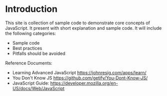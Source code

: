 # Introduction
This site is collection of sample code to demonstrate core concepts of JavaScript. It present with short explanation and sample code. It will include the following categories:

* Sample code
* Best practices
* Pitfalls should be avoided

Reference Documents:
* Learning Advanced JavaScript https://johnresig.com/apps/learn/
* You Don't Know JS https://github.com/getify/You-Dont-Know-JS/
* JavaScript Guide: https://developer.mozilla.org/en-US/docs/Web/JavaScript
